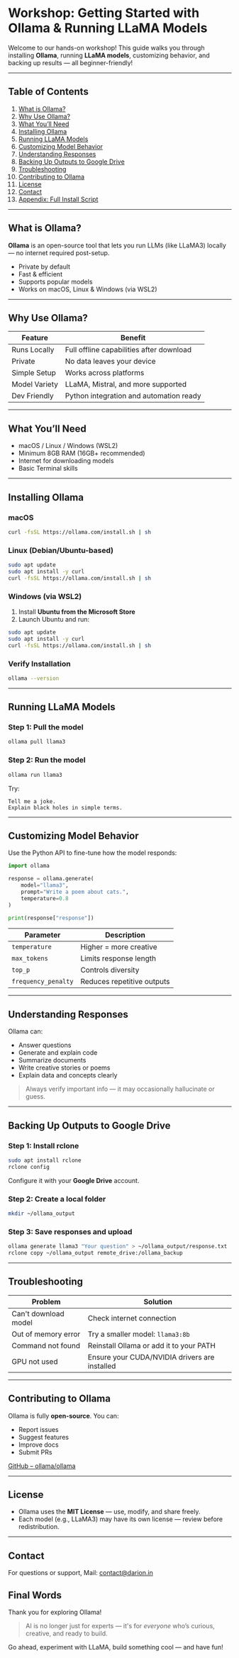 # Workshop: Getting Started with Ollama & Running LLaMA Models

Welcome to our hands-on workshop! This guide walks you through installing **Ollama**, running **LLaMA models**, customizing behavior, and backing up results — all beginner-friendly!

---

## Table of Contents

1. [What is Ollama?](#what-is-ollama)
2. [Why Use Ollama?](#why-use-ollama)
3. [What You’ll Need](#what-youll-need)
4. [Installing Ollama](#installing-ollama)
5. [Running LLaMA Models](#running-llama-models)
6. [Customizing Model Behavior](#customizing-model-behavior)
7. [Understanding Responses](#understanding-responses)
8. [Backing Up Outputs to Google Drive](#backing-up-outputs-to-google-drive)
9. [Troubleshooting](#troubleshooting)
10. [Contributing to Ollama](#contributing-to-ollama)
11. [License](#license)
12. [Contact](#contact)
13. [Appendix: Full Install Script](#appendix-full-install-script)

---

## What is Ollama?

**Ollama** is an open-source tool that lets you run LLMs (like LLaMA3) locally — no internet required post-setup.

* Private by default
* Fast & efficient
* Supports popular models
* Works on macOS, Linux & Windows (via WSL2)

---

## Why Use Ollama?

| Feature       | Benefit                                  |
| ------------- | ---------------------------------------- |
| Runs Locally  | Full offline capabilities after download |
| Private       | No data leaves your device               |
| Simple Setup  | Works across platforms                   |
| Model Variety | LLaMA, Mistral, and more supported       |
| Dev Friendly  | Python integration and automation ready  |

---

## What You’ll Need

* macOS / Linux / Windows (WSL2)
* Minimum 8GB RAM (16GB+ recommended)
* Internet for downloading models
* Basic Terminal skills

---

## Installing Ollama

### macOS

```bash
curl -fsSL https://ollama.com/install.sh | sh
```

### Linux (Debian/Ubuntu-based)

```bash
sudo apt update
sudo apt install -y curl
curl -fsSL https://ollama.com/install.sh | sh
```

### Windows (via WSL2)

1. Install **Ubuntu from the Microsoft Store**
2. Launch Ubuntu and run:

```bash
sudo apt update
sudo apt install -y curl
curl -fsSL https://ollama.com/install.sh | sh
```

### Verify Installation

```bash
ollama --version
```

---

## Running LLaMA Models

### Step 1: Pull the model

```bash
ollama pull llama3
```

### Step 2: Run the model

```bash
ollama run llama3
```

Try:

```text
Tell me a joke.
Explain black holes in simple terms.
```

---

## Customizing Model Behavior

Use the Python API to fine-tune how the model responds:

```python
import ollama

response = ollama.generate(
    model="llama3",
    prompt="Write a poem about cats.",
    temperature=0.8
)

print(response["response"])
```

| Parameter           | Description                |
| ------------------- | -------------------------- |
| `temperature`       | Higher = more creative     |
| `max_tokens`        | Limits response length     |
| `top_p`             | Controls diversity         |
| `frequency_penalty` | Reduces repetitive outputs |

---

## Understanding Responses

Ollama can:

* Answer questions
* Generate and explain code
* Summarize documents
* Write creative stories or poems
* Explain data and concepts clearly

> Always verify important info — it may occasionally hallucinate or guess.

---

## Backing Up Outputs to Google Drive

### Step 1: Install rclone

```bash
sudo apt install rclone
rclone config
```

Configure it with your **Google Drive** account.

### Step 2: Create a local folder

```bash
mkdir ~/ollama_output
```

### Step 3: Save responses and upload

```bash
ollama generate llama3 "Your question" > ~/ollama_output/response.txt
rclone copy ~/ollama_output remote_drive:/ollama_backup
```

---

## Troubleshooting

| Problem              | Solution                                      |
| -------------------- | --------------------------------------------- |
| Can't download model | Check internet connection                     |
| Out of memory error  | Try a smaller model: `llama3:8b`              |
| Command not found    | Reinstall Ollama or add it to your PATH       |
| GPU not used         | Ensure your CUDA/NVIDIA drivers are installed |

---

## Contributing to Ollama

Ollama is fully **open-source**. You can:

* Report issues
* Suggest features
* Improve docs
* Submit PRs

[GitHub – ollama/ollama](https://github.com/ollama/ollama)

---

## License

* Ollama uses the **MIT License** — use, modify, and share freely.
* Each model (e.g., LLaMA3) may have its own license — review before redistribution.

---

## Contact

For questions or support, Mail: contact@darion.in


## Final Words

Thank you for exploring Ollama!

> AI is no longer just for experts — it's for *everyone* who’s curious, creative, and ready to build.

Go ahead, experiment with LLaMA, build something cool — and have fun!
